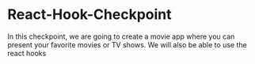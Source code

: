# React-Hook-Checkpoint
In this checkpoint, we are going to create a movie app where you can present your favorite movies or TV shows. We will also be able to use the react hooks
